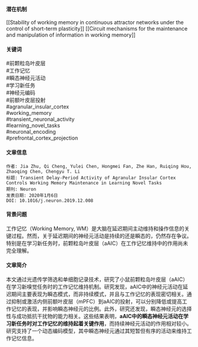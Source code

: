 #### 潜在机制
[[Stability of working memory in continuous attractor networks under the control of short-term plasticity]]
[[Circuit mechanisms for the maintenance and manipulation of information in working memory]]

#### 关键词

#前颗粒岛叶皮层  
#工作记忆  
#瞬态神经元活动  
#学习新任务  
#神经元编码  
#前额叶皮层投射  
#agranular_insular_cortex  
#working_memory  
#transient_neuronal_activity  
#learning_novel_tasks  
#neuronal_encoding  
#prefrontal_cortex_projection

#### 文章信息

```
作者: Jia Zhu, Qi Cheng, Yulei Chen, Hongmei Fan, Zhe Han, Ruiqing Hou, Zhaoqing Chen, Chengyu T. Li  
标题: Transient Delay-Period Activity of Agranular Insular Cortex Controls Working Memory Maintenance in Learning Novel Tasks  
期刊: Neuron  
发表日期: 2020年1月6日  
DOI: 10.1016/j.neuron.2019.12.008  
```

#### 背景问题

工作记忆（Working Memory, WM）是大脑在延迟期间主动维持和操作信息的关键过程。然而，关于延迟期间的神经元活动是持续的还是瞬态的，仍然存在争议。特别是在学习新任务时，前颗粒岛叶皮层（aAIC）在工作记忆维持中的作用尚未完全理解。

#### 文章简介

本文通过光遗传学筛选和单细胞记录技术，研究了小鼠前颗粒岛叶皮层（aAIC）在学习新嗅觉任务时的工作记忆维持机制。研究发现，aAIC中的神经元活动在延迟期间主要表现为瞬态模式，而非持续模式，并且与工作记忆的表现密切相关。通过抑制或激活内侧前额叶皮层（mPFC）到aAIC的投射，可以分别降低或提高工作记忆的表现，并影响瞬态神经元的比例。此外，研究还发现，瞬态神经元的选择性与成功抵抗干扰物的能力相关。这些结果表明，**aAIC中的瞬态神经元活动在学习新任务时对工作记忆的维持起着关键作用**，而持续神经元活动的作用相对较小。研究支持了一个动态编码模型，其中瞬态神经元通过其短暂但有序的活动来维持工作记忆信息。
